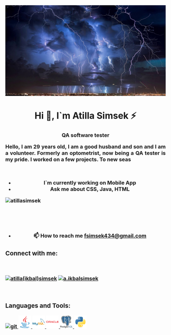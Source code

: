 <img src="https://github.com/Atillasimsek/Atillasimsek/blob/main/ligtning.jpg?raw=true">

<h1 align="center">Hi 👋,  I`m Atilla Simsek ⚡</h1>

<h3 align="center">QA software tester<h/3>
  
<p align="justify">Hello, I am 29 years old, I am a good husband and son and I am a volunteer. Formerly an optometrist, now being a QA tester is my pride. I worked on a few projects.
  To new seas
  
<p>&nbsp;</p>
  
<ul>
  <li>I`m currently working on <b>Mobile App</b></li>
  <li>Ask me about CSS, Java, HTML</li>
  </ul>

<p align="left"> <img src="https://komarev.com/ghpvc/?username=atillasimsek&label=Profile%20views&color=0e75b6&style=flat" alt="atillasimsek" /> </p>
  
<p>&nbsp;</p>
  
 

  <p align="left"> <a href="https://twitter.com/" target="blank"><img src="https://img.shields.io/twitter/follow/?logo=twitter&style=for-the-badge" alt="" /></a> </p>

- 📫 How to reach me **fsimsek434@gmail.com**

<h3 align="left">Connect with me:</h3>
  
  <p>&nbsp;</p>
  
<p align="left">
<a href="https://linkedin.com/in/atilla(ikbal)simsek" target="blank"><img align="center" src="https://raw.githubusercontent.com/rahuldkjain/github-profile-readme-generator/master/src/images/icons/Social/linked-in-alt.svg" alt="atilla(ikbal)simsek" height="30" width="40" /></a>
<a href="https://fb.com/a.ikbalsimsek" target="blank"><img align="center" src="https://raw.githubusercontent.com/rahuldkjain/github-profile-readme-generator/master/src/images/icons/Social/facebook.svg" alt="a.ikbalsimsek" height="30" width="40" /></a>
</p>
  
<p>&nbsp;</p>
  
<h3 align="left">Languages and Tools:</h3>
<p align="left"> <a href="https://git-scm.com/" target="_blank" rel="noreferrer"> <img src="https://www.vectorlogo.zone/logos/git-scm/git-scm-icon.svg" alt="git" width="40" height="40"/> </a> <a href="https://www.java.com" target="_blank" rel="noreferrer"> <img src="https://raw.githubusercontent.com/devicons/devicon/master/icons/java/java-original.svg" alt="java" width="40" height="40"/> </a> <a href="https://www.mysql.com/" target="_blank" rel="noreferrer"> <img src="https://raw.githubusercontent.com/devicons/devicon/master/icons/mysql/mysql-original-wordmark.svg" alt="mysql" width="40" height="40"/> </a> <a href="https://www.oracle.com/" target="_blank" rel="noreferrer"> <img src="https://raw.githubusercontent.com/devicons/devicon/master/icons/oracle/oracle-original.svg" alt="oracle" width="40" height="40"/> </a> <a href="https://www.postgresql.org" target="_blank" rel="noreferrer"> <img src="https://raw.githubusercontent.com/devicons/devicon/master/icons/postgresql/postgresql-original-wordmark.svg" alt="postgresql" width="40" height="40"/> </a> <a href="https://www.python.org" target="_blank" rel="noreferrer"> <img src="https://raw.githubusercontent.com/devicons/devicon/master/icons/python/python-original.svg" alt="python" width="40" height="40"/> </a> </p>
